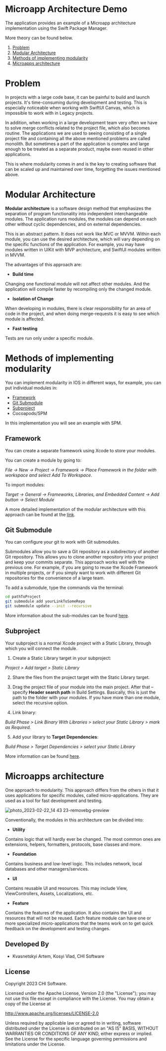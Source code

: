 # Microapp Architecture Demo
The application provides an example of a Microapp architecture implementation using the Swift Package Manager.

More theory can be found below.

1. [Problem](#problem)
2. [Modular Architecture](#modular-architecture)
3. [Methods of implementing modularity](#methods-of-implementing-modularity)
4. [Microapps architecture](#microapps-architecture)

# Problem

In projects with a large code base, it can be painful to build and launch projects. It's time-consuming during development and testing. This is especially noticeable when working with SwiftUI Canvas, which is impossible to work with in Legacy projects.

In addition, when working in a large development team very often we have to solve merge conflicts related to the project file, which also becomes routine. The applications we are used to seeing consisting of a single project file and containing all the above mentioned problems are called monolith. But sometimes a part of the application is complex and large enough to be treated as a separate product, maybe even reused in other applications.

This is where modularity comes in and is the key to creating software that can be scaled up and maintained over time, forgetting the issues mentioned above.

# Modular Architecture

**Modular architecture** is a software design method that emphasizes the separation of program functionality into independent interchangeable modules. The application runs modules, the modules can depend on each other without cyclic dependencies, and on external dependencies.

This is an abstract pattern. It does not work like MVC or MVVM. Within each module, you can use the desired architecture, which will vary depending on the specific functions of the application. For example, you may have modules written in UIKit with MVP architecture, and SwiftUI modules written in MVVM.

The advantages of this approach are:
- **Build time**

Changing one functional module will not affect other modules. And the application will compile faster by recompiling only the changed module.

- **Isolation of Change**

When developing in modules, there is clear responsibility for an area of code in the project, and when doing merge-requests it is easy to see which module is affected.

- **Fast testing**

Tests are run only under a specific module.

# Methods of implementing modularity

You can implement modularity in IOS in different ways, for example, you can put individual modules in:
- [Framework](#framework)
- [Git Submodule](#git-submodule)
- [Subproject](#subproject)
- Cocoapods/SPM

In this implementation you will see an example with SPM.

## Framework

You can create a separate framework using Xcode to store your modules.

You can create a module by going to:

*File -> New -> Project -> Framework -> Place Framework in the folder with workspace and select Add To Workspace*.

To import modules:

*Target -> General -> Frameworks, Libraries, and Embedded Content -> Add button -> Select Module*

A more detailed implementation of the modular architecture with this approach can be found at the [link](https://medium.com/tokopedia-engineering/getting-started-with-ios-app-modularization-an-introduction-e1ee1b3ead6a).

## Git Submodule

You can configure your git to work with Git submodules.

Submodules allow you to save a Git repository as a subdirectory of another Git repository. This allows you to clone another repository into your project and keep your commits separate. This approach works well with the previous one. For example, if you are going to reuse the Xcode Framework in multiple projects, or if you simply want to work with different Git repositories for the convenience of a large team.

To add a submodule, type the commands via the terminal:
```sh
cd pathToProject
git submodule add yourLinkToSomeRepo
git submodule update --init --recursive
```

More information about the sub-modules can be found [here](https://github.blog/2016-02-01-working-with-submodules/).

## Subproject

Your subproject is a normal Xcode project with a Static Library, through which you will connect the module.

1. Create a Static Library target in your subproject:

*Project > Add target > Static Library*

2. Share the files from the project target with the Static Library target.

3. Drag the project file of your module into the main project. After that – specify **Header search path** in Build Settings. Basically, this is just the path to the folder with your modules. If you have more than one module, select the recursive option.

4. Link binary:

*Build Phase > Link Binary With Libraries > select your Static Library > mark as Required.*

5. Add your library to **Target Dependencies**:

*Build Phase > Target Dependencies > select your Static Library*

More information can be found [here](https://www.cocoanetics.com/2011/12/sub-projects-in-xcode/).

# Microapps architecture
One approach to modularity. This approach differs from the others in that it uses applications for specific modules, called micro-applications. They are used as a tool for fast development and testing.

![photo_2023-02-22_14 43 23-removebg-preview](https://user-images.githubusercontent.com/67891065/220623797-65cd1a67-0b35-4ddd-9480-556878166e4c.png)

Conventionally, the modules in this architecture can be divided into:
- **Utility**

Contains logic that will hardly ever be changed. The most common ones are extensions, helpers, formatters, protocols, base classes and more.

- **Foundation**

Contains business and low-level logic. This includes network, local databases and other managers/services.

- **UI**

Contains reusable UI and resources. This may include View, ViewControllers, Assets, Localizations, etc.

- **Feature**

Contains the features of the application. It also contains the UI and resources that will not be reused. Each feature module can have one or more specialized micro-applications that the teams work on to get quick feedback on the development and testing changes.

Developed By
------------

* Kvasnetskyi Artem, Kosyi Vlad, CHI Software

License
--------

Copyright 2023 CHI Software.

Licensed under the Apache License, Version 2.0 (the "License");
you may not use this file except in compliance with the License.
You may obtain a copy of the License at

http://www.apache.org/licenses/LICENSE-2.0

Unless required by applicable law or agreed to in writing, software
distributed under the License is distributed on an "AS IS" BASIS,
WITHOUT WARRANTIES OR CONDITIONS OF ANY KIND, either express or implied.
See the License for the specific language governing permissions and
limitations under the License.
